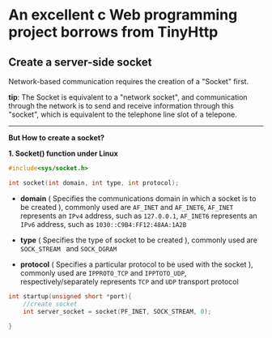 # An excellent c Web programming project borrows from TinyHttp



## Create a server-side socket

Network-based communication requires the creation of a "Socket" first.

**tip**: The Socket is equivalent to a "network socket", and communication through the network is to send and receive information through this "socket", which is equivalent to the telephone line slot of a telepone.

****

**But How to create a socket?**

**1. Socket() function under Linux**

```c
#include<sys/socket.h>

int socket(int domain, int type, int protocol);
```

-  **domain** ( Specifies the communications domain in which a socket is to be created ), commonly used are `AF_INET` and `AF_INET6`, `AF_INET` represents an `IPv4` address, such as `127.0.0.1`, `AF_INET6` represents an `IPv6` address, such as  `1030::C9B4:FF12:48AA:1A2B`

-  **type** ( Specifies the type of socket to be created ), commonly used are `SOCK_STREAM ` and `SOCK_DGRAM` 

-  **protocol**  ( Specifies a particular protocol to be used with the socket ), commonly used are `IPPROTO_TCP` and `IPPTOTO_UDP`, respectively/separately represents `TCP` and `UDP` transport protocol

```c
int startup(unsigned short *port){
    //create socket
    int server_socket = socket(PF_INET, SOCK_STREAM, 0);
    
}
```

